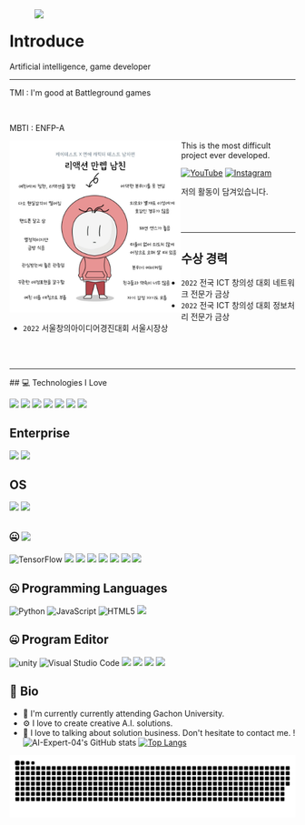 <img align="right" width="460" src="https://github.com/AI-Expert-04/AI-Expert-04/blob/main/.idea/ezgif.com-gif-maker.gif">

# Introduce

Artificial intelligence, game developer

<hr></hr>

TMI : I'm good at Battleground games

</br>

MBTI : ENFP-A

<section>
<img align="left" width="60%" src="https://github.com/AI-Expert-04/AI-Expert-04/blob/main/.idea/IMG_0272.JPG">
<div width="20%">
This is the most difficult project ever developed.

[![YouTube](https://img.shields.io/badge/Youtube-%23FF0000.svg?style=for-the-badge&logo=YouTube&logoColor=white)](https://www.youtube.com/channel/UCzIUIJ2NLY_AC-XhNWwcP2g) [![Instagram](https://img.shields.io/badge/Instagram-E4405F?style=for-the-badge&logo=Instagram&logoColor=white)](https://www.instagram.com/kku_ing._.04)
  
저의 활동이 담겨있습니다.
  </div>
</section>
<br>
<br>

<hr></hr>

## 수상 경력
- `2022` 전국 ICT 창의성 대회 네트워크 전문가 금상
- `2022` 전국 ICT 창의성 대회 정보처리 전문가 금상
- `2022` 서울창의아이디어경진대회 서울시장상
<br>
<br>
<hr></hr>
## 💻 Technologies I Love

<img src="https://img.shields.io/badge/Machine-Learning-red"/> <img src="https://img.shields.io/badge/Deep-Learning-blue"/> <img src="https://img.shields.io/badge/Optimization-Algorithm-yellowgreen"/> <img src="https://img.shields.io/badge/Image-Processing-orange"/> <img src="https://img.shields.io/badge/Data-Science-yellow"/> <img src="https://img.shields.io/badge/FPS-game-lightgrey"/> <img src="https://img.shields.io/badge/V-R-ff69b4"/>

## Enterprise
<img src="https://img.shields.io/badge/Apple-000000?style=for-the-badge&logo=Apple&logoColor=white"/> <img src="https://img.shields.io/badge/Samsung-1428A0?style=for-the-badge&logo=Samsung&logoColor=white"/>
 
## OS
<img src="https://img.shields.io/badge/IOS-000000?style=for-the-badge&logo=IOS&logoColor=white"/> <img src="https://img.shields.io/badge/macOS-000000?style=for-the-badge&logo=macOS&logoColor=white"/>

## 🤐 <img src="https://img.shields.io/badge/PyPI-3775A9?style=for-the-badge&logo=PyPI&logoColor=white"/>
<img alt="TensorFlow" src="https://img.shields.io/badge/TensorFlow-%23FF6F00.svg?style=for-the-badge&logo=TensorFlow&logoColor=white"/> <img src="https://img.shields.io/badge/OpenCV-5C3EE8?style=for-the-badge&logo=OpenCV&logoColor=white"/> <img src="https://img.shields.io/badge/pandas-150458?style=for-the-badge&logo=pandas&logoColor=white"/> <img src="https://img.shields.io/badge/Keras-D00000?style=for-the-badge&logo=Keras&logoColor=white"/> <img src="https://img.shields.io/badge/Plotly-3F4F75?style=for-the-badge&logo=Plotly&logoColor=white"/> <img src="https://img.shields.io/badge/SciPy-8CAAE6?style=for-the-badge&logo=SciPy&logoColor=white"/> <img src="https://img.shields.io/badge/PyTorch-EE4C2C?style=for-the-badge&logo=PyTorch&logoColor=white"/> <img src="https://img.shields.io/badge/NumPy-013243?style=for-the-badge&logo=NumPy&logoColor=white"/>

## 🤐 Programming Languages
<img alt="Python" src="https://img.shields.io/badge/python%20-%2314354C.svg?&style=for-the-badge&logo=python&logoColor=white"/> <img alt="JavaScript" src="https://img.shields.io/badge/javascript-%23323330.svg?style=for-the-badge&logo=javascript&logoColor=%23F7DF1E"/> <img alt="HTML5" src="https://img.shields.io/badge/html5-%23E34F26.svg?style=for-the-badge&logo=html5&logoColor=white"/> <img src="https://img.shields.io/badge/C Sharp-239120?style=for-the-badge&logo=C Sharp&logoColor=white"/>

## 🤐 Program Editor
<img alt="unity" src="https://img.shields.io/badge/unity-%23000000.svg?style=for-the-badge&logo=unity&logoColor=white"/> <img alt="Visual Studio Code" src="https://img.shields.io/badge/Visual%20Studio%20Code-0078d7.svg?style=for-the-badge&logo=visual-studio-code&logoColor=white"/>
<img src="https://img.shields.io/badge/PyCharm-000000?style=for-the-badge&logo=PyCharm&logoColor=white"/> <img src="https://img.shields.io/badge/Jupyter-F37626?style=for-the-badge&logo=Jupyter&logoColor=white"/> <img src="https://img.shields.io/badge/Anaconda-44A833?style=for-the-badge&logo=Anaconda&logoColor=white"/> <img src="https://img.shields.io/badge/Google Colab-F9AB00?style=for-the-badge&logo=Google Colab&logoColor=white"/>

## 📘 Bio
- 🏢 I'm currently currently attending Gachon University.
- ⚙️ I love to create creative A.I. solutions.
- 💬 I love to talking about solution business. Don't hesitate to contact me.
!![AI-Expert-04's GitHub stats](https://github-readme-stats.vercel.app/api?username=AI-Expert-04&theme=radical)
[![Top Langs](https://github-readme-stats.vercel.app/api/top-langs?username=AI-Expert-04&count_private=true&show_icons=true&hide_border=true&bg_color=00000000&title_color=D65476&icon_color=D65476&text_color=BA5A6F)](https://github.com/AI-Expert-04)

![snake svg](https://github.com/AI-Expert-04/AI-Expert-04/blob/main/github-contribution-grid-snake.svg)

